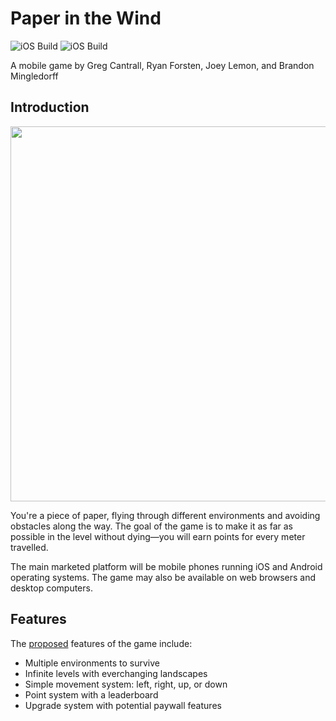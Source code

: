 # Paper in the Wind

![iOS Build](https://github.com/CS340-21/PaperintheWind/workflows/iOS%20Build/badge.svg)
![iOS Build](https://github.com/CS340-21/PaperintheWind/workflows/Tests/badge.svg)

A mobile game by Greg Cantrall, Ryan Forsten, Joey Lemon, and Brandon Mingledorff

## Introduction

<p align="center"><img src="https://i.imgur.com/xnjWKBv.png" width="600" /></p>

You're a piece of paper, flying through different environments and avoiding obstacles along the way. 
The goal of the game is to make it as far as possible in the level without dying—you will earn points for every meter travelled.

The main marketed platform will be mobile phones running iOS and Android operating systems. The game may also be available on web browsers and desktop computers. 

## Features

The [proposed](https://github.com/CS340-21/PaperintheWind/blob/master/Proposal.md) features of the game include:
- Multiple environments to survive
- Infinite levels with everchanging landscapes
- Simple movement system: left, right, up, or down
- Point system with a leaderboard
- Upgrade system with potential paywall features
